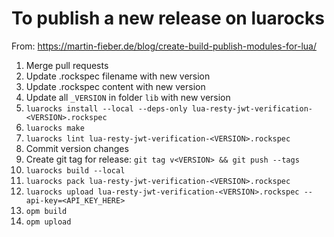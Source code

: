 # To publish a new release on luarocks

From: https://martin-fieber.de/blog/create-build-publish-modules-for-lua/

1. Merge pull requests
2. Update .rockspec filename with new version
3. Update .rockspec content with new version
4. Update all `_VERSION` in folder `lib` with new version
5. `luarocks install --local --deps-only lua-resty-jwt-verification-<VERSION>.rockspec`
6. `luarocks make`
7. `luarocks lint lua-resty-jwt-verification-<VERSION>.rockspec`
8. Commit version changes
9. Create git tag for release: `git tag v<VERSION> && git push --tags`
10. `luarocks build --local`
11. `luarocks pack lua-resty-jwt-verification-<VERSION>.rockspec`
12. `luarocks upload lua-resty-jwt-verification-<VERSION>.rockspec --api-key=<API_KEY_HERE>`
13. `opm build`
14. `opm upload`
